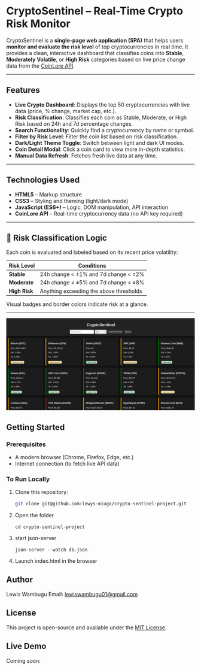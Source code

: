 #  CryptoSentinel – Real-Time Crypto Risk Monitor

CryptoSentinel is a **single-page web application (SPA)** that helps users **monitor and evaluate the risk level** of top cryptocurrencies in real time. It provides a clean, interactive dashboard that classifies coins into **Stable**, **Moderately Volatile**, or **High Risk** categories based on live price change data from the [CoinLore API](https://www.coinlore.com/).

---

## Features

-  **Live Crypto Dashboard**: Displays the top 50 cryptocurrencies with live data (price, % change, market cap, etc.).
-  **Risk Classification**: Classifies each coin as Stable, Moderate, or High Risk based on 24h and 7d percentage changes.
-  **Search Functionality**: Quickly find a cryptocurrency by name or symbol.
-  **Filter by Risk Level**: Filter the coin list based on risk classification.
-  **Dark/Light Theme Toggle**: Switch between light and dark UI modes.
-  **Coin Detail Modal**: Click a coin card to view more in-depth statistics.
-  **Manual Data Refresh**: Fetches fresh live data at any time.

---

## Technologies Used

- **HTML5** – Markup structure
- **CSS3** – Styling and theming (light/dark mode)
- **JavaScript (ES6+)** – Logic, DOM manipulation, API interaction
- **CoinLore API** – Real-time cryptocurrency data (no API key required)

---

## 🧠 Risk Classification Logic

Each coin is evaluated and labeled based on its recent price volatility:

| Risk Level        | Conditions |
|------------------|------------|
| **Stable**        | 24h change < ±1% and 7d change < ±2% |
| **Moderate**      | 24h change < ±5% and 7d change < ±8% |
| **High Risk**     | Anything exceeding the above thresholds |

Visual badges and border colors indicate risk at a glance.

---
![Image showing a preview of the UI](./assets/images/Screenshot%20from%202025-06-26%2007-40-48.png)

## Getting Started

### Prerequisites

- A modern browser (Chrome, Firefox, Edge, etc.)
- Internet connection (to fetch live API data)

### To Run Locally

1. Clone this repository:
   ```bash
   git clone git@github.com:lewys-miugo/crypto-sentinel-project.git
   ```

2. Open the folder
    ```
    cd crypto-sentinel-project
    ```

3. start json-server
    ```
    json-server --watch db.json 
    ```

4. Launch index.html in the browser

## Author
Lewis Wambugu
Email: lewiswambugu01@gmail.com

## License
This project is open-source and available under the [MIT License](https://opensource.org/license/mit).

## Live Demo
Coming soon: